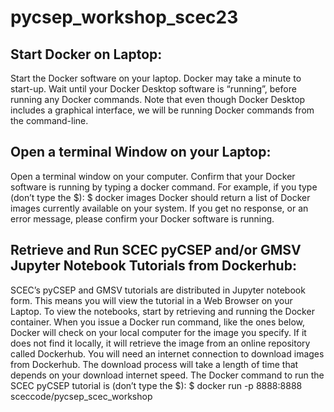 # pycsep_workshop_scec23
## Start Docker on Laptop:
Start the Docker software on your laptop. Docker may take a minute to start-up. Wait until your
Docker Desktop software is “running”, before running any Docker commands. Note that even
though Docker Desktop includes a graphical interface, we will be running Docker commands
from the command-line.

## Open a terminal Window on your Laptop:
Open a terminal window on your computer. Confirm that your Docker software is running by
typing a docker command. For example, if you type (don’t type the $):
$ docker images
Docker should return a list of Docker images currently available on your system. If you get no
response, or an error message, please confirm your Docker software is running.

## Retrieve and Run SCEC pyCSEP and/or GMSV Jupyter Notebook Tutorials from Dockerhub:
SCEC’s pyCSEP and GMSV tutorials are distributed in Jupyter notebook form. This means you
will view the tutorial in a Web Browser on your Laptop. To view the notebooks, start by
retrieving and running the Docker container.
When you issue a Docker run command, like the ones below, Docker will check on your local
computer for the image you specify. If it does not find it locally, it will retrieve the image from
an online repository called Dockerhub. You will need an internet connection to download
images from Dockerhub. The download process will take a length of time that depends on your
download internet speed.
The Docker command to run the SCEC pyCSEP tutorial is (don’t type the $):
$ docker run -p 8888:8888 sceccode/pycsep_scec_workshop
